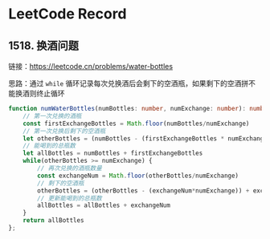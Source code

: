 # LeetCode Record

## 1518. 换酒问题

链接：https://leetcode.cn/problems/water-bottles

思路：通过 `while` 循环记录每次兑换酒后会剩下的空酒瓶，如果剩下的空酒拼不能换酒则终止循环

```ts
function numWaterBottles(numBottles: number, numExchange: number): number {
    // 第一次兑换的酒瓶
    const firstExchangeBottles = Math.floor(numBottles/numExchange)
    // 第一次兑换后剩下的空酒瓶
    let otherBottles = (numBottles - (firstExchangeBottles * numExchange)) + firstExchangeBottles
    // 能喝到的总瓶数
    let allBottles = numBottles + firstExchangeBottles
    while(otherBottles >= numExchange) {
        // 再次兑换的酒瓶数量
        const exchangeNum = Math.floor(otherBottles/numExchange)
        // 剩下的空酒瓶
        otherBottles = (otherBottles - (exchangeNum*numExchange)) + exchangeNum
        // 更新能喝到的总瓶数
        allBottles = allBottles + exchangeNum
    }
    return allBottles  
};
```